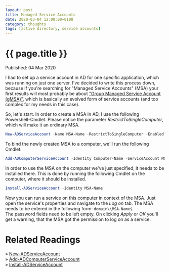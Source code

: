 ```yaml
---
layout: post
title: Managed Service Accounts
date: 2020-03-04 12:00:00+0100
category: thoughts
tags: [active directory, service accounts]
---
```


{{ page.title }}
================

<p class="meta">Published: 04 Mar 2020</p>

I had to set up a service account in AD for one specific application, which was running on just one server. I've decided to write this process down, because if you're searching for "Managed Service Accounts" (MSA) your first results will most probably be about ["Group Managed Service Account (gMSA)"](https://docs.microsoft.com/en-us/windows-server/security/group-managed-service-accounts/group-managed-service-accounts-overview), which is basically an evolved form of service accounts (and too complex for my needs in this case).

So, let's start. In order to create a MSA in AD, I use the following Powershell-Cmdlet. Please notice the parameter *RestrictToSingleComputer*, which will make it an ordinary MSA.
```powershell
New-ADServiceAccount -Name MSA-Name -RestrictToSingleComputer -Enabled $true
```

To bind the newly created MSA to a computer, we'll run the following Cmdlet.
```powershell
Add-ADComputerServiceAccount -Identity Computer-Name -ServiceAccount MSA-Name
```

In order to use the MSA on the computer we've just specified, it needs to be installed there. This is done by running the following Cmdlet on the computer, where it should be installed.
```powershell
Install-ADServiceAccount -Identity MSA-Name
```

Now you can run a service on this computer in context of the MSA. Just open the service's properties and navigate to the *Log on* tab. The MSA needs to be entered in the following form: `domain\\MSA-Name$`\
The password fields need to be left empty. On clicking *Apply* or *OK* you'll get a warning, that the MSA got the permission to log on as a service.

Related Readings
================

&raquo; [New-ADServiceAccount](https://docs.microsoft.com/en-us/powershell/module/activedirectory/new-adserviceaccount)\
&raquo; [Add-ADComputerServiceAccount](https://docs.microsoft.com/en-us/powershell/module/activedirectory/add-adcomputerserviceaccount)\
&raquo; [Install-ADServiceAccount](https://docs.microsoft.com/en-us/powershell/module/activedirectory/Install-ADServiceAccount)